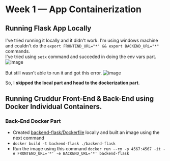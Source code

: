 # Week 1 — App Containerization

## Running Flask App Locally
I've tried running it locally and it didn't work.
I'm using windows machine and couldn't do the `export FRONTEND_URL="*" && export BACKEND_URL="*"` commands.<br> 
I've tried using `setx` command and succeded in doing the env vars part.
![image](https://user-images.githubusercontent.com/83673888/220041362-7831572b-77c3-491c-b679-b9eba33cce20.png)<br><br>
But still wasn't able to run it and got this error.
![image](https://user-images.githubusercontent.com/83673888/220041322-6b49d9d3-1cd6-472c-af80-44c6459b376b.png)

So, I **skipped the local part and head to the dockerization part**.

## Running Cruddur Front-End & Back-End using Docker Individual Containers.
### Back-End Docker Part

- Created [backend-flask/Dockerfile](https://github.com/AbdassalamAhmad/aws-bootcamp-cruddur-2023/blob/main/backend-flask/Dockerfile) locally and built an image using the next command<br>
- `docker build -t backend-flask ./backend-flask`
- Run the image using this command `docker run --rm -p 4567:4567 -it -e FRONTEND_URL='*' -e BACKEND_URL='*' backend-flask`




